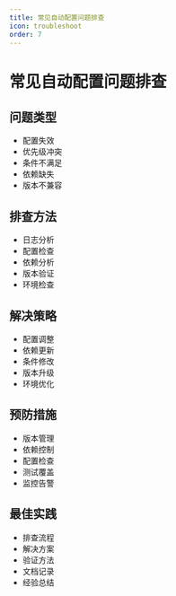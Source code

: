 ```yaml
---
title: 常见自动配置问题排查
icon: troubleshoot
order: 7
---
```


# 常见自动配置问题排查

## 问题类型
- 配置失效
- 优先级冲突
- 条件不满足
- 依赖缺失
- 版本不兼容

## 排查方法
- 日志分析
- 配置检查
- 依赖分析
- 版本验证
- 环境检查

## 解决策略
- 配置调整
- 依赖更新
- 条件修改
- 版本升级
- 环境优化

## 预防措施
- 版本管理
- 依赖控制
- 配置检查
- 测试覆盖
- 监控告警

## 最佳实践
- 排查流程
- 解决方案
- 验证方法
- 文档记录
- 经验总结
